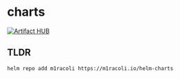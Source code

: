 # charts

[![Artifact HUB](https://img.shields.io/endpoint?url=https://artifacthub.io/badge/repository/m1racoli)](https://artifacthub.io/packages/search?repo=m1racoli)

## TLDR

```shell
helm repo add m1racoli https://m1racoli.io/helm-charts
```
